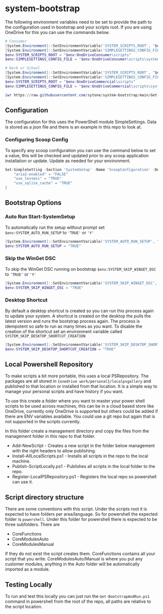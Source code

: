 # system-bootstrap

The following environment variables need to be set to provide the path to the configuration used in bootstrap and your scripts root. If you are using OneDrive for this you can use the commands below.

```PowerShell
# Consumer
[System.Environment]::SetEnvironmentVariable('SYSTEM_SCRIPTS_ROOT', "$env:OneDriveConsumer\scripts", [System.EnvironmentVariableTarget]::User)
[System.Environment]::SetEnvironmentVariable('SIMPLESETTINGS_CONFIG_FILE', "$env:OneDriveConsumer\scripts\systemconfiguration.json", [System.EnvironmentVariableTarget]::User)
$env:SYSTEM_SCRIPTS_ROOT = "$env:OneDriveConsumer\scripts"
$env:SIMPLESETTINGS_CONFIG_FILE = "$env:OneDriveConsumer\scripts\systemconfiguration.json"

# Work or School
[System.Environment]::SetEnvironmentVariable('SYSTEM_SCRIPTS_ROOT', "$env:OneDriveCommercial\scripts", [System.EnvironmentVariableTarget]::User)
[System.Environment]::SetEnvironmentVariable('SIMPLESETTINGS_CONFIG_FILE', "$env:OneDriveCommercial\scripts\systemconfiguration.json", [System.EnvironmentVariableTarget]::User)
$env:SYSTEM_SCRIPTS_ROOT = "$env:OneDriveCommercial\scripts"
$env:SIMPLESETTINGS_CONFIG_FILE = "$env:OneDriveCommercial\scripts\systemconfiguration.json"

```

```PowerShell
iwr https://raw.githubusercontent.com/sytone/system-bootstrap/main/Get-BootstrapAndRun.ps1 | iex
```

## Configuration

The configuration for this uses the PowerShell module SimpleSettings. Data is stored as a json file and there is an example in this repo to look at.

### Configuring Scoop Config

To specify any scoop configuration you can use the command below to set a value, this will be checked and updated prior to any scoop application installation or update. Update as needed for your environment.

```PowerShell
Set-SimpleSetting -Section 'SystemSetup' -Name 'ScoopConfiguration' -DefaultValue @{
    "aria2-enabled" = "FALSE"
    "use_lessmsi" = "TRUE"
    "use_sqlite_cache" = "TRUE"
}
```

## Bootstrap Options

### Auto Run Start-SystemSetup

To automatically run the setup without prompt set `$env:SYSTEM_AUTO_RUN_SETUP` to `'TRUE'` or `'Y'`

```PowerShell
[System.Environment]::SetEnvironmentVariable('SYSTEM_AUTO_RUN_SETUP', "TRUE", [System.EnvironmentVariableTarget]::User)
$env:SYSTEM_AUTO_RUN_SETUP = "TRUE"
```

### Skip the WinGet DSC

To skip the WinGet DSC running on bootstrap `$env:SYSTEM_SKIP_WINGET_DSC` to `'TRUE'` or `'Y'`

```PowerShell
[System.Environment]::SetEnvironmentVariable('SYSTEM_SKIP_WINGET_DSC', "TRUE", [System.EnvironmentVariableTarget]::User)
$env:SYSTEM_SKIP_WINGET_DSC = "TRUE"
```

### Desktop Shortcut

By default a desktop shortcut is created so you can run this process again to update your system. A shortcut is created on the desktop the pulls the latest version and runs the bootstrap process again. The process is idempotent so safe to run as many times as you want. To disable the creation of the shortcut set an environment variable called `SYSTEM_SKIP_DESKTOP_SHORTCUT_CREATION`

```PowerShell
[System.Environment]::SetEnvironmentVariable('SYSTEM_SKIP_DESKTOP_SHORTCUT_CREATION', "TRUE", [System.EnvironmentVariableTarget]::User)
$env:SYSTEM_SKIP_DESKTOP_SHORTCUT_CREATION = "TRUE"
```
## Local Powershell Repository

To make scripts a bit more portable, this uses a local PSRepository. The packages are all stored in `{onedrive work/personal}/localpsgallery` and published to that location or installed from that location. It is a simple way to manage your personal scripts and have history if you want.

To use this create a folder where you want to master your power shell scripts to be used across machines, this can be in a cloud based store like OneDrive, currently only OneDrive is supported but others could be added if there are ENV variables available. You could use a git repo but again that is not supported in the scripts currently.

In this folder create a management directory and copy the files from the management folder in this repo to that folder.

- Add-NewScrIpt - Creates a new script in the folder below management with the right headers to allow publishing.
- Install-AllLocalScripts.ps1 - Installs all scripts in the repo to the local machine.
- Publish-ScriptLocally.ps1 - Publishes all scripts in the local folder to the repo.
- Register-LocalPSRepository.ps1 - Registers the local repo so powershell can use it.

## Script directory structure

There are some conventions with this script. Under the scripts root it is expected to have folders per area/language. So for powershell the expected folder is `powershell`. Under this folder for powershell there is expected to be three subfolders. There are

- CoreFunctions
- CoreModulesAuto
- CoreModulesManual

If they do not exist the script creates them. CoreFunctions contains all your script that you write. CoreModulesAuto/Manual is where you put any customer modules, anything in the Auto folder will be automatically imported as a module.

## Testing Locally

To run and test this locally you can just run the `Get-BootstrapAndRun.ps1` command in powershell from the root of the repo, all paths are relative to the script location.
